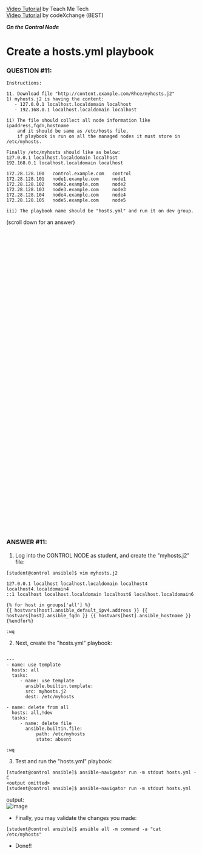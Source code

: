 <a href="https://www.youtube.com/watch?v=Oxd2Zuuv9Cs&list=PLYB6dfdhWDePZf4fd4YgGGtSX_vHKv5vz&index=14">Video Tutorial</a> by Teach Me Tech \
<a href="https://www.youtube.com/watch?v=yGJfoLGaN0E&list=PLL_setXLS0tiYMipvQI4oUGkJwhOhn42J&index=11">Video Tutorial</a> by codeXchange (BEST)

***On the Control Node***

# Create a hosts.yml playbook
### QUESTION #11:
```
Instructions:

11. Download file "http://content.example.com/Rhce/myhosts.j2"
1) myhosts.j2 is having the content:
   - 127.0.0.1 localhost.localdomain localhost
   - 192.168.0.1 localhost.localdomain localhost

ii) The file should collect all node information like ipaddress,fqdn,hostname
    and it should be same as /etc/hosts file,
    if playbook is run on all the managed nodes it must store in /etc/myhosts.

Finally /etc/myhosts should like as below:
127.0.0.1 localhost.localdomain localhost
192.168.0.1 localhost.localdomain localhost

172.28.128.100   control.example.com   control
172.28.128.101   node1.example.com     node1
172.28.128.102   node2.example.com     node2
172.28.128.103   node3.example.com     node3
172.28.128.104   node4.example.com     node4
172.28.128.105   node5.example.com     node5

iii) The playbook name should be "hosts.yml" and run it on dev group.
```

(scroll down for an answer)
<br/><br/><br/><br/><br/><br/><br/><br/><br/><br/><br/><br/><br/><br/><br/><br/><br/><br/><br/><br/><br/><br/><br/><br/>
<br/><br/><br/><br/><br/><br/><br/><br/><br/><br/><br/><br/><br/><br/><br/><br/><br/><br/><br/><br/><br/><br/><br/><br/>

### ANSWER #11:
1) Log into the CONTROL NODE as student, and create the "myhosts.j2" file:
```
[student@control ansible]$ ﻿vim myhosts.j2

127.0.0.1 localhost localhost.localdomain localhost4 localhost4.localdomain4
::1 localhost localhost.localdomain localhost6 localhost.localdomain6

{% for host in groups['all'] %}
{{ hostvars[host].ansible_default_ipv4.address }} {{ hostvars[host].ansible_fqdn }} {{ hostvars[host].ansible_hostname }}
{%endfor%}

:wq
```

2) Next, create the "hosts.yml" playbook:
```

---
- name: use template
  hosts: all
  tasks:
     - name: use template
       ansible.builtin.template:
       src: myhosts.j2
       dest: /etc/myhosts

- name: delete from all
  hosts: all,!dev
  tasks:
     - name: delete file
       ansible.builtin.file:
           path: /etc/myhosts
           state: absent

:wq
```

3) Test and run the "hosts.yml" playbook:
```
[student@control ansible]$ ansible-navigator run -m stdout hosts.yml -C
<output omitted>
[student@control ansible]$ ansible-navigator run -m stdout hosts.yml
```
output: \
![image](https://github.com/user-attachments/assets/3adc6894-c73f-40c4-a2ce-9f8ae3cc6bef)

* Finally, you may validate the changes you made:
```
[student@control ansible]$ ansible all -m command -a "cat /etc/myhosts"
```

* Done!!
